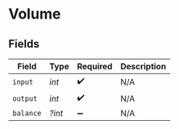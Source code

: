 # Volume


## Fields

| Field              | Type               | Required           | Description        |
| ------------------ | ------------------ | ------------------ | ------------------ |
| `input`            | *int*              | :heavy_check_mark: | N/A                |
| `output`           | *int*              | :heavy_check_mark: | N/A                |
| `balance`          | *?int*             | :heavy_minus_sign: | N/A                |